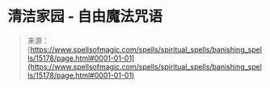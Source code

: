 <!--yml

category: 未分类

date: 2024-06-12 18:54:28

-->

# 清洁家园 - 自由魔法咒语

> 来源：[https://www.spellsofmagic.com/spells/spiritual_spells/banishing_spells/15178/page.html#0001-01-01](https://www.spellsofmagic.com/spells/spiritual_spells/banishing_spells/15178/page.html#0001-01-01)
